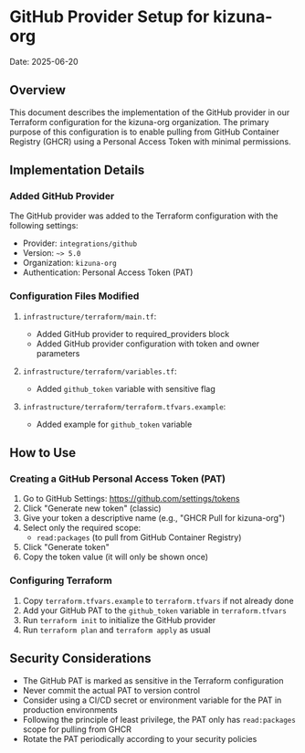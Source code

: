 # GitHub Provider Setup for kizuna-org

Date: 2025-06-20

## Overview

This document describes the implementation of the GitHub provider in our Terraform configuration for the kizuna-org organization. The primary purpose of this configuration is to enable pulling from GitHub Container Registry (GHCR) using a Personal Access Token with minimal permissions.

## Implementation Details

### Added GitHub Provider

The GitHub provider was added to the Terraform configuration with the following settings:

- Provider: `integrations/github`
- Version: `~> 5.0`
- Organization: `kizuna-org`
- Authentication: Personal Access Token (PAT)

### Configuration Files Modified

1. `infrastructure/terraform/main.tf`:
   - Added GitHub provider to required_providers block
   - Added GitHub provider configuration with token and owner parameters

2. `infrastructure/terraform/variables.tf`:
   - Added `github_token` variable with sensitive flag

3. `infrastructure/terraform/terraform.tfvars.example`:
   - Added example for `github_token` variable

## How to Use

### Creating a GitHub Personal Access Token (PAT)

1. Go to GitHub Settings: https://github.com/settings/tokens
2. Click "Generate new token" (classic)
3. Give your token a descriptive name (e.g., "GHCR Pull for kizuna-org")
4. Select only the required scope:
   - `read:packages` (to pull from GitHub Container Registry)
5. Click "Generate token"
6. Copy the token value (it will only be shown once)

### Configuring Terraform

1. Copy `terraform.tfvars.example` to `terraform.tfvars` if not already done
2. Add your GitHub PAT to the `github_token` variable in `terraform.tfvars`
3. Run `terraform init` to initialize the GitHub provider
4. Run `terraform plan` and `terraform apply` as usual

## Security Considerations

- The GitHub PAT is marked as sensitive in the Terraform configuration
- Never commit the actual PAT to version control
- Consider using a CI/CD secret or environment variable for the PAT in production environments
- Following the principle of least privilege, the PAT only has `read:packages` scope for pulling from GHCR
- Rotate the PAT periodically according to your security policies